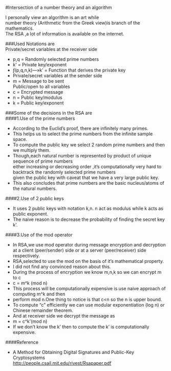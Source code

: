 #Intersection of a number theory and an algorithm  
  
I personally view an algorithm is an art while   
number theory (Arithmetic from the Greek view)is branch of the mathematics.  
The RSA ,a lot of information is available on the internet.  
  
###Used Notations are  
Private/secret variables at the receiver side  
* p,q = Randomly selected prime numbers  
* k’ = Private key/exponent  
* ƒ(p,q,n,k)—»k’ = Function that derives the private key  
* Private/secret variables at the sender side  
* m = Message to be sent  
Public/open to all variables  
* c = Encrypted message    
* n = Public key/modulus    
* k = Public key/exponent  
  
###Some of the decisions in the RSA are    
####1.Use of the prime numbers  
* According to the Euclid’s proof, there are infinitely many primes.  
* This helps us to select the prime numbers from the infinite sample space.   
* To compute the public key we select 2 random prime numbers and then we multiply them.   
* Though,each natural number is represented by product of unique sequence of prime numbers   
either increasing or decreasing order ,it’s computationally very hard to   
backtrack the randomly selected prime numbers   
given the public key with caveat that we have a very large public key.  
* This also concludes that prime numbers are the basic nucleus/atoms of the natural numbers.  
  
####2.Use of 2 public keys                                                                  
* It uses 2 public keys with notation k,n. n act as modulus while k acts as public exponent.  
* The naive reason is to decrease the probability of finding the secret key k’.  
  
####3.Use of the mod operator  
* In RSA,we use mod operator during message encryption and decryption at a client (peer/sender) side or at a server (peer/receiver) side respectively.  
* RSA,selected to use the mod on the basis of it’s mathematical property.  
* I did not find any convinced reason about this.  
* During the process of encryption we know m,n,k so we can encrypt m to c  
* c = m^k (mod n)  
* This process will be computationally expensive is use naive approach of computing m^k and then  
* perform mod n.One thing to notice is that c<n so the n is upper bound.  
* To compute “c” efficiently we can use modular exponentiation (log n) or Chinese remainder theorem.  
* And at receiver side we decrypt the message as  
* m = c^k’(mod n)  
* If we don’t know the k’ then to compute the k’ is computationally expensive.  
  
####Reference  
* A Method for Obtaining Digital Signatures and Public-Key Cryptosystems  
 http://people.csail.mit.edu/rivest/Rsapaper.pdf  
